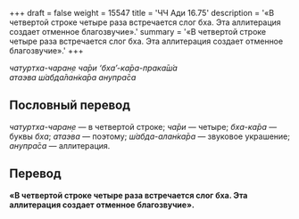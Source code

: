 +++
draft = false
weight = 15547
title = 'ЧЧ Ади 16.75'
description = '«В четвертой строке четыре раза встречается слог бха. Эта аллитерация создает отменное благозвучие».'
summary = '«В четвертой строке четыре раза встречается слог бха. Эта аллитерация создает отменное благозвучие».'
+++

_чатуртха-чаран̣е ча̄ри ‘бха’-ка̄ра-прака̄ш́а  
атаэва ш́абда̄лан̇ка̄ра анупра̄са_

## Пословный перевод

_чатуртха_\-_чаран̣е_ — в четвертой строке; _ча̄ри_ — четыре; _бха_\-_ка̄ра_ — буквы _бха_; _атаэва_ — поэтому; _ш́абда_\-_алан̇ка̄ра_ — звуковое украшение; _анупра̄са_ — аллитерация.

## Перевод

**«В четвертой строке четыре раза встречается слог бха. Эта аллитерация создает отменное благозвучие».**
